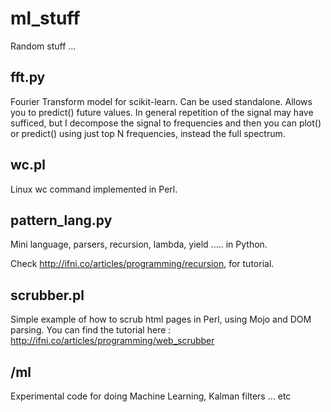 # ml_stuff
Random stuff ...

## fft.py

Fourier Transform model for scikit-learn.
Can be used standalone.
Allows you to predict() future values.
In general repetition of the signal may have sufficed, but I decompose the signal to frequencies
and then you can plot() or predict() using just top N frequencies, instead the full spectrum.


## wc.pl

Linux wc command implemented in Perl.


## pattern_lang.py

Mini language, parsers, recursion, lambda, yield ..... in Python.

Check http://ifni.co/articles/programming/recursion, for tutorial.

## scrubber.pl

Simple example of how to scrub html pages in Perl, using Mojo and DOM parsing.
You can find the tutorial here : http://ifni.co/articles/programming/web_scrubber

## /ml

Experimental code for doing Machine Learning, Kalman filters ... etc
